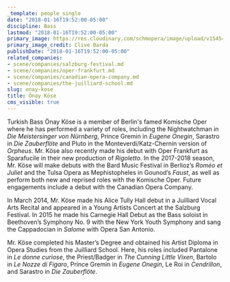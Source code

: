 ```yaml
---
_template: people_single
date: "2018-01-16T19:52:00-05:00"
discipline: Bass
lastmod: "2018-01-16T19:52:00-05:00"
primary_image: https://res.cloudinary.com/schmopera/image/upload/v1545409169/media/webhook-uploads/1516150248921/onay%2520kose%2520clive%2520barda%2520headshot%2520hi%2520res.jpg.jpg
primary_image_credit: Clive Barda
publishDate: "2018-01-16T19:52:00-05:00"
related_companies:
- scene/companies/salzburg-festival.md
- scene/companies/oper-frankfurt.md
- scene/companies/canadian-opera-company.md
- scene/companies/the-juilliard-school.md
slug: onay-kose
title: Önay Köse
cms_visible: true
---
```


Turkish Bass Önay Köse is a member of Berlin's famed Komische Oper where he has performed a variety of roles, including the Nightwatchman in *Die Meistersinger von Nürnberg*, Prince Gremin in *Eugene Onegin*, Sarastro in *Die Zauberflöte* and Pluto in the Monteverdi/Katz-Chernin version of *Orpheus*. Mr. Köse also recently made his debut with Oper Frankfurt as Sparafucile in their new production of *Rigoletto*. In the 2017-2018 season, Mr. Köse will make debuts with the Bard Music Festival in Berlioz’s *Roméo et Juliet* and the Tulsa Opera as Mephistopheles in Gounod’s *Faust*, as well as perform both new and reprised roles with the Komische Oper. Future engagements include a debut with the Canadian Opera Company.

In March 2014, Mr. Köse made his Alice Tully Hall debut in a Juilliard Vocal Arts Recital and appeared in a Young Artists Concert at the Salzburg Festival. In 2015 he made his Carnegie Hall Debut as the Bass soloist in Beethoven’s Symphony No. 9 with the New York Youth Symphony and sang the Cappadocian in *Salome* with Opera San Antonio. 

Mr. Köse completed his Master’s Degree and obtained his Artist Diploma in Opera Studies from the Juilliard School. Here, his roles included Pantalone in *Le donne curiose*, the Priest/Badger in *The Cunning Little Vixen*, Bartolo in *Le Nozze di Figaro*, Prince Gremin in *Eugene Onegin*, Le Roi in *Cendrillon*, and Sarastro in *Die Zauberflöte*.
